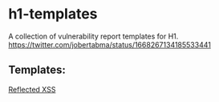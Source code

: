 # h1-templates
A collection of vulnerability report templates for H1. <br />
https://twitter.com/jobertabma/status/1668267134185533441

## Templates:
[Reflected XSS](rxss.md)
